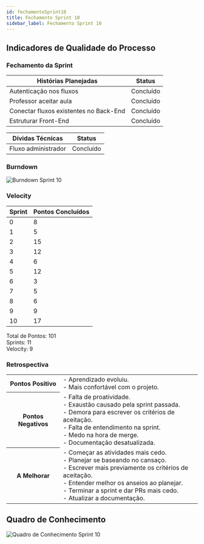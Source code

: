```yaml
---
id: fechamentoSprint10
title: Fechamento Sprint 10
sidebar_label: Fechamento Sprint 10
---
```


## Indicadores de Qualidade do Processo

### Fechamento da Sprint

| Histórias Planejadas | Status |
|----------------------|--------|
| Autenticação nos fluxos | Concluído |
| Professor aceitar aula | Concluído |
| Conectar fluxos existentes no Back-End | Concluído |
| Estruturar Front-End | Concluído |

| Dívidas Técnicas | Status |
|---|---|
| Fluxo administrador | Concluído |

### Burndown

![Burndown Sprint 10](https://raw.githubusercontent.com/fga-eps-mds/2020.1-Conecta-Ensina-Wiki/master/website/static/img/sprints/burndown_sprint10.png)

### Velocity

| Sprint | Pontos Concluídos |
|--------|-------------------|
| 0 | 8 |
| 1 | 5 |
| 2 | 15 |
| 3 | 12 |
| 4 | 6 |
| 5 | 12 |
| 6 | 3 |
| 7 | 5 |
| 8 | 6 |
| 9 | 9 |
| 10 | 17 |

Total de Pontos: 101 <br>
Sprints: 11 <br>
Velocity: 9 <br>

### Retrospectiva

<table>
<tr>

<th> Pontos Positivo  </th>
<td>
- Aprendizado evoluiu. <br>
- Mais confortável com o projeto. <br>
</td>
</tr>

<tr>
<th> Pontos Negativos </th>
<td>
- Falta de proatividade. <br>
- Exaustão causado pela sprint passada. <br>
- Demora para escrever os critérios de aceitação. <br>
- Falta de entendimento na sprint. <br>
- Medo na hora de merge. <br>
- Documentação desatualizada. <br>
</td>
</tr>

<tr>
<th> A Melhorar </th>
<td>
- Começar as atividades mais cedo. <br>
- Planejar se baseando no cansaço. <br>
- Escrever mais previamente os critérios de aceitação. <br>
- Entender melhor os anseios ao planejar. <br>
- Terminar a sprint e dar PRs mais cedo. <br>
- Atualizar a documentação. <br>
</td>
</tr>
</table>

## Quadro de Conhecimento

![Quadro de Conhecimento Sprint 10](https://raw.githubusercontent.com/fga-eps-mds/2020.1-Conecta-Ensina-Wiki/master/website/static/img/sprints/quadro_de_conhecimento_sprint10.png)
